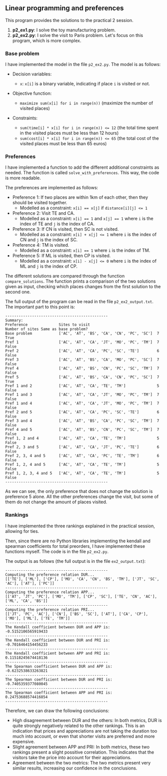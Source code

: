 ## Linear programming and preferences

This program provides the solutions to the practical 2 session.

1. **p2_ex1.py**: I solve the toy manufacturing problem.
2. **p2_ex2.py**: I solve the visit to Paris problem. Let's focus on this program, which is more complex.

### Base problem

I have implemented the model in the file `p2_ex2.py`. The model is as follows:

- Decision variables:
    - `x`: `x[i]` is a binary variable, indicating if place `i` is visited or not.

- Objective function:
    - `maximize sum(x[i] for i in range(n))` (maximize the number of visited places)

- Constraints:
    - `sum(time[i] * x[i] for i in range(n)) <= 12` (the total time spent in the visited places must be less than 12 hours)
    - `sum(cost[i] * x[i] for i in range(n)) <= 65` (the total cost of the visited places must be less than 65 euros)

### Preferences

I have implemented a function to add the different additional constraints as needed. The function is called `solve_with_preferences`. This way, the code is more readable.

The preferences are implemented as follows:
- Preference 1: If two places are within 1km of each other, then they should be visited together.
    - Modelled as a constraint: `x[i] == x[j]` if `distance[i][j] <= 1`
- Preference 2: Visit TE and CA.
    - Modelled as a constraint: `x[i] == 1` and `x[j] == 1` where `i` is the index of TE and `j` is the index of CA.
- Preference 3: If CN is visited, then SC is not visited.
    - Modelled as a constraint: `x[i] + x[j] <= 1` where `i` is the index of CN and `j` is the index of SC.
- Preference 4: TM is visited.
    - Modelled as a constraint: `x[i] == 1` where `i` is the index of TM.
- Preference 5: If ML is visited, then CP is visited.
    - Modelled as a constraint: `x[i] - x[j] <= 0` where `i` is the index of ML and `j` is the index of CP.

The different solutions are compared through the function `compare_solutions`. The function prints a comparison of the two solutions given as input, checking which places changes from the first solution to the second one. 

The full output of the program can be read in the file `p2_ex2_output.txt`. The important part to this point is:

```
----------------------------------------------
Summary:
Preference           	Sites to visit                            	Number of sites	Same as base problem?	
Base problem         	['AC', 'AT', 'BS', 'CA', 'CN', 'PC', 'SC']	7              	True                 
Pref 1               	['AC', 'AT', 'CA', 'JT', 'MO', 'PC', 'TM']	7              	False                
Pref 2               	['AC', 'AT', 'CA', 'PC', 'SC', 'TE']      	6              	False                
Pref 3               	['AC', 'AT', 'BS', 'CA', 'MO', 'PC', 'SC']	7              	False                
Pref 4               	['AC', 'AT', 'BS', 'CN', 'PC', 'SC', 'TM']	7              	False                
Pref 5               	['AC', 'AT', 'BS', 'CA', 'CN', 'PC', 'SC']	7              	True                 
Pref 1 and 2         	['AC', 'AT', 'CA', 'TE', 'TM']            	5              	False                
Pref 1 and 3         	['AC', 'AT', 'CA', 'JT', 'MO', 'PC', 'TM']	7              	False                
Pref 1 and 4         	['AC', 'AT', 'CA', 'JT', 'MO', 'PC', 'TM']	7              	False                
Pref 2 and 5         	['AC', 'AT', 'CA', 'PC', 'SC', 'TE']      	6              	False                
Pref 3 and 4         	['AC', 'AT', 'BS', 'CA', 'PC', 'SC', 'TM']	7              	False                
Pref 4 and 5         	['AC', 'AT', 'BS', 'CN', 'PC', 'SC', 'TM']	7              	False                
Pref 1, 2 and 4      	['AC', 'AT', 'CA', 'TE', 'TM']            	5              	False                
Pref 2, 3 and 5      	['AC', 'AT', 'CA', 'JT', 'PC', 'TE']      	6              	False                
Pref 2, 3, 4 and 5   	['AC', 'AT', 'CA', 'PC', 'TE', 'TM']      	6              	False                
Pref 1, 2, 4 and 5   	['AC', 'AT', 'CA', 'TE', 'TM']            	5              	False                
Pref 1, 2, 3, 4 and 5	['AC', 'AT', 'CA', 'TE', 'TM']            	5              	False                
----------------------------------------------
```

As we can see, the only preference that does not change the solution is preference 5 alone. All the other preferences change the visit, but some of them do not change the amount of places visited.

### Rankings

I have implemented the three rankings explained in the practical session, allowing for ties.

Then, since there are no Python libraries implementing the kendall and spearman coefficients for total preorders, I have implemented these functions myself. The code is in the file `p2_ex2.py`.

The output is as follows (the full output is in the file `ex2_output.txt`):

```
----------------------------------------------
Computing the preference relation DUR...
[['TE'], ['ML'], ['CP'], ['MO', 'CA', 'CN', 'BS', 'TM'], ['JT', 'SC', 'AC'], ['AT'], ['PC']]
----------------------------------------------
Computing the preference relation APP...
[['AT', 'JT', 'PC'], ['MO', 'TM'], ['CP', 'SC'], ['TE', 'CN', 'AC'], ['ML', 'CA', 'BS']]
----------------------------------------------
Computing the preference relation PRI...
[['JT', 'PC', 'AC'], ['CN'], ['BS', 'SC'], ['AT'], ['CA', 'CP'], ['MO'], ['ML'], ['TE', 'TM']]
----------------------------------------------
The Kendall coefficient between DUR and APP is:
-0.5152106565919433
----------------------------------------------
The Kendall coefficient between DUR and PRI is:
-0.7016464154456233
----------------------------------------------
The Kendall coefficient between APP and PRI is:
0.11518245674418136
----------------------------------------------
The Spearman coefficient between DUR and APP is:
-0.6232538633263821
----------------------------------------------
The Spearman coefficient between DUR and PRI is:
-0.7405359377080045
----------------------------------------------
The Spearman coefficient between APP and PRI is:
0.24753688574416854
----------------------------------------------
```

Therefore, we can draw the following conclusions:
- High disagreement between DUR and the others:
	In both metrics, DUR is quite strongly negatively related to the other rankings.
	This is an indication that prices and appreciations are not taking the duration too much into account, or even that shorter visits are preferred and more expensive.
- Slight agreement between APP and PRI:
	In both metrics, these two rankings present a slight possitive correlation.
	This indicates that the visitors take the price into account for their appreciations.
- Agreement between the two metrics:
	The two metrics present very similar results, increasing our confidence in the conclusions.